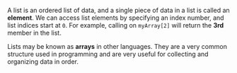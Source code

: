 A list is an ordered list of data, and a single piece of data in a list is called an **element**. We can access list elements by specifying an index number, and list indices start at `0`. For example, calling on `myArray[2]` will return the **3rd** member in the list.

Lists may be known as **arrays** in other languages. They are a very common structure used in programming and are very useful for collecting and organizing data in order.